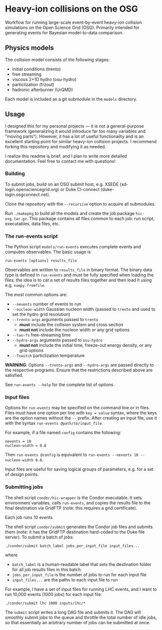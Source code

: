 # Heavy-ion collisions on the OSG

Workflow for running large-scale event-by-event heavy-ion collision simulations on the Open Science Grid (OSG).
Primarily intended for generating events for Bayesian model-to-data comparison.

## Physics models

The collision model consists of the following stages:

- initial conditions (trento)
- free streaming
- viscous 2+1D hydro (osu-hydro)
- particlization (frzout)
- hadronic afterburner (UrQMD)

Each model is included as a git submodule in the `models` directory.

## Usage

I designed this for my personal projects — it is not a general-purpose framework (generalizing it would introduce far too many variables and "moving parts").
However, it has a lot of useful functionality and is an excellent starting point for similar heavy-ion collision projects.
I recommend forking this repository and modifying it as needed.

I realize this readme is brief, and I plan to write more detailed documentation.
Feel free to contact me with questions!

### Building

To submit jobs, build on an OSG submit host, e.g. XSEDE (xd-login.opensciencegrid.org) or Duke CI-connect (duke-login.osgconnect.net).

Clone the repository with the `--recursive` option to acquire all submodules.

Run `./makepkg` to build all the models and create the job package `hic-osg.tar.gz`.
This package contains all files common to each job: run script, executables, data files, etc.

### The run-events script

The Python script `models/run-events` executes complete events and computes observables.
The basic usage is

    run-events [options] results_file

Observables are written to `results_file` in binary format.
The binary data type is defined in `run-events` and must be fully specified when loading the files;
the idea is to cat a set of results files together and then load it using e.g. `numpy.fromfile`.

The most common options are:

- `--nevents` number of events to run
- `--nucleon-width` Gaussian nucleon width (passed to `trento` and used to set the hydro grid resolution)
- `--trento-args` arguments passed to `trento`
  - __must__ include the collision system and cross section
  - __must not__ include the nucleon width or any grid options
- `--tau-fs` free-streaming time
- `--hydro-args` arguments  passed to `osu-hydro`
  - __must not__ include the initial time, freeze-out energy density, or any grid options
- `--Tswitch` particlization temperature

__WARNING__: Options `--trento-args` and `--hydro-args` are passed directly to the respective programs.
Ensure that the restrictions described above are satisfied.

See `run-events --help` for the complete list of options.

### Input files

Options for `run-events` may be specified on the command line or in files.
Files must have one option per line with `key = value` syntax, where the keys are the option names without the `--` prefix.
After creating an input file, use it with the syntax `run-events @path/to/input_file`.

For example, if a file named `config` contains the following:

    nevents = 10
    nucleon-width = 0.6

Then `run-events @config` is equivalent to `run-events --nevents 10 --nucleon-width 0.6`.

Input files are useful for saving logical groups of parameters, e.g. for a set of design points.

### Submitting jobs

The shell script `condor/hic-wrapper` is the Condor executable.
It sets environment variables, calls `run-events`, and copies the results file to the final destination via GridFTP (note: this requires a grid certificate).

Each job runs 10 events.

The shell script `condor/submit` generates the Condor job files and submits them (note: it has the GridFTP destination hard-coded to the Duke file server).
To submit a batch of jobs:

    ./condor/submit batch_label jobs_per_input_file input_files...

where

- `batch_label` is a human-readable label that sets the destination folder for all job results files in this batch
- `jobs_per_input_file` is the number of jobs to run for each input file
- `input_files...` are the paths to each input file to run

For example, I have a set of input files for running LHC events, and I want to run 10,000 events (1000 jobs) for each input file:

    ./condor/submit lhc 1000 inputs/lhc/*

The `submit` script writes a long DAG file and submits it.
The DAG will smoothly submit jobs to the queue and throttle the total number of idle jobs, so that essentially an arbitrary number of jobs can be submitted at once.
